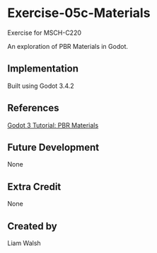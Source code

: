 # Exercise-05c-Materials

Exercise for MSCH-C220

An exploration of PBR Materials in Godot.

## Implementation

Built using Godot 3.4.2

## References

[Godot 3 Tutorial: PBR Materials](https://www.youtube.com/watch?v=pM5j8x71HcE)

## Future Development

None

## Extra Credit

None

## Created by 

Liam Walsh
